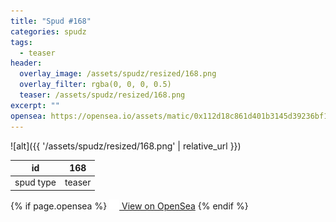 ```yaml
---
title: "Spud #168"
categories: spudz
tags:
  - teaser
header:
  overlay_image: /assets/spudz/resized/168.png
  overlay_filter: rgba(0, 0, 0, 0.5)
  teaser: /assets/spudz/resized/168.png
excerpt: ""
opensea: https://opensea.io/assets/matic/0x112d18c861d401b3145d39236bf149f01e18beed/168
---
```

![alt]({{ '/assets/spudz/resized/168.png' | relative_url }})

| id | 168 |
|-|-|
| spud type | teaser |

{% if page.opensea %}
<a href="{{page.opensea}}" class="btn btn--info" onclick="window.open(this.href, '_blank'); return false;"><img src="/assets/images/opensea.svg" width="16px"><span>  View on OpenSea</span></a>
{% endif %}
